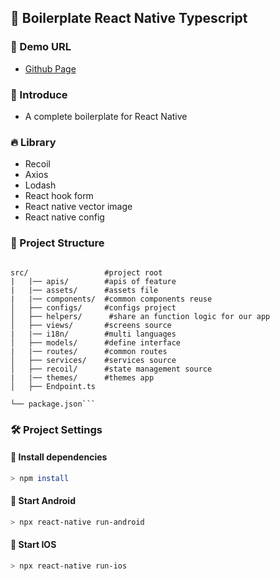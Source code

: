 ## 🦄 Boilerplate React Native Typescript

### 🚀 Demo URL
- [Github Page](https://github.com/DEVfancybear/boilerplate-react-native)

### 🎈 Introduce
- A complete boilerplate for React Native

### 🔥 Library
- Recoil
- Axios
- Lodash
- React hook form
- React native vector image
- React native config
### 🐶 Project Structure

````

src/                 #project root
|   |── apis/        #apis of feature
|   |── assets/      #assets file
|   |── components/  #common components reuse
│   ├── configs/     #configs project
│   ├── helpers/      #share an function logic for our app
│   ├── views/       #screens source
|   |── i18n/        #multi languages
│   ├── models/      #define interface
|   |── routes/      #common routes
│   ├── services/    #services source
│   ├── recoil/      #state management source
|   |── themes/      #themes app
│   ├── Endpoint.ts

└── package.json```
````


### 🛠 Project Settings

#### 📢 Install dependencies

```bash
> npm install
```

#### 📢 Start Android

```bash
> npx react-native run-android
```


#### 📢 Start IOS

```bash
> npx react-native run-ios
```